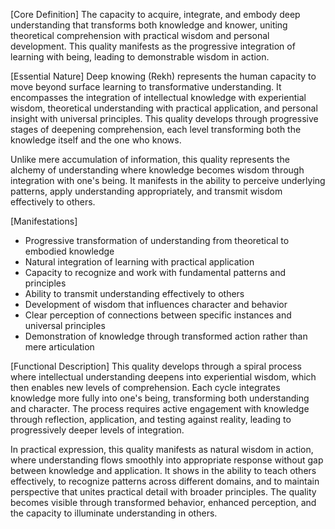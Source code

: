 [Core Definition]
The capacity to acquire, integrate, and embody deep understanding that transforms both knowledge and knower, uniting theoretical comprehension with practical wisdom and personal development. This quality manifests as the progressive integration of learning with being, leading to demonstrable wisdom in action.

[Essential Nature]
Deep knowing (Rekh) represents the human capacity to move beyond surface learning to transformative understanding. It encompasses the integration of intellectual knowledge with experiential wisdom, theoretical understanding with practical application, and personal insight with universal principles. This quality develops through progressive stages of deepening comprehension, each level transforming both the knowledge itself and the one who knows.

Unlike mere accumulation of information, this quality represents the alchemy of understanding where knowledge becomes wisdom through integration with one's being. It manifests in the ability to perceive underlying patterns, apply understanding appropriately, and transmit wisdom effectively to others.

[Manifestations]
- Progressive transformation of understanding from theoretical to embodied knowledge
- Natural integration of learning with practical application
- Capacity to recognize and work with fundamental patterns and principles
- Ability to transmit understanding effectively to others
- Development of wisdom that influences character and behavior
- Clear perception of connections between specific instances and universal principles
- Demonstration of knowledge through transformed action rather than mere articulation

[Functional Description]
This quality develops through a spiral process where intellectual understanding deepens into experiential wisdom, which then enables new levels of comprehension. Each cycle integrates knowledge more fully into one's being, transforming both understanding and character. The process requires active engagement with knowledge through reflection, application, and testing against reality, leading to progressively deeper levels of integration.

In practical expression, this quality manifests as natural wisdom in action, where understanding flows smoothly into appropriate response without gap between knowledge and application. It shows in the ability to teach others effectively, to recognize patterns across different domains, and to maintain perspective that unites practical detail with broader principles. The quality becomes visible through transformed behavior, enhanced perception, and the capacity to illuminate understanding in others.